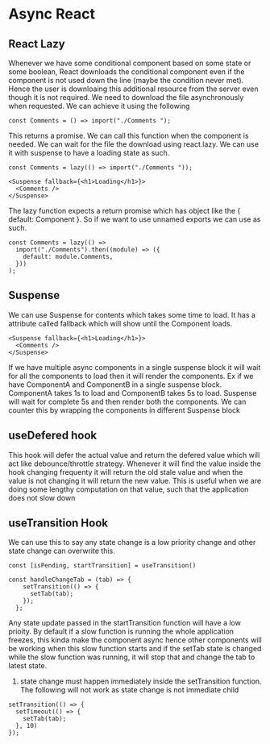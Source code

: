 # Async React

## React Lazy

Whenever we have some conditional component based on some state or some boolean, React downloads the conditional component even if the component is not used down the line (maybe the condition never met). Hence the user is downloaing this additional resource from the server even though it is not required.
We need to download the file asynchronously when requested. We can achieve it using the following

```JSX
const Comments = () => import("./Comments ");
```

This returns a promise. We can call this function when the component is needed. We can wait for the file the download using react.lazy. We can use it with suspense to have a loading state as such.

```JSX
const Comments = lazy(() => import("./Comments "));

<Suspense fallback={<h1>Loading</h1>}>
  <Comments />
</Suspense>
```

The lazy function expects a return promise which has object like the { default: Component }. So if we want to use unnamed exports we can use as such.

```JSX
const Comments = lazy(() =>
  import("./Comments").then((module) => ({
    default: module.Comments,
  }))
);
```

## Suspense

We can use Suspense for contents which takes some time to load. It has a attribute called fallback which will show until the Component loads.

```JSX
<Suspense fallback={<h1>Loading</h1>}>
  <Comments />
</Suspense>
```

If we have multiple async components in a single suspense block it will wait for all the components to load then it will render the components. Ex if we have ComponentA and ComponentB in a single suspense block. ComponentA takes 1s to load and ComponentB takes 5s to load. Suspense will wait for complete 5s and then render both the components. We can counter this by wrapping the components in different Suspense block

## useDefered hook

This hook will defer the actual value and return the defered value which will act like debounce/throttle strategy. Whenever it will find the value inside the hook changing frequenty it will return the old stale value and when the value is not changing it will return the new value.
This is useful when we are doing some lengthy computation on that value, such that the application does not slow down

## useTransition Hook

We can use this to say any state change is a low priority change and other state change can overwrite this.

```JSX
const [isPending, startTransition] = useTransition()

const handleChangeTab = (tab) => {
    setTransition(() => {
      setTab(tab);
    });
  };
```

Any state update passed in the startTransition function will have a low prioity.
By default if a slow function is running the whole application freezes, this kinda make the component async hence other components will be working when this slow function starts and if the setTab state is changed while the slow function was running, it will stop that and change the tab to latest state.

1. state change must happen immediately inside the setTransition function. The following will not work as state change is not immediate child

```JSX
setTransition(() => {
  setTimeout(() => {
    setTab(tab);
  }, 10)
});
```
